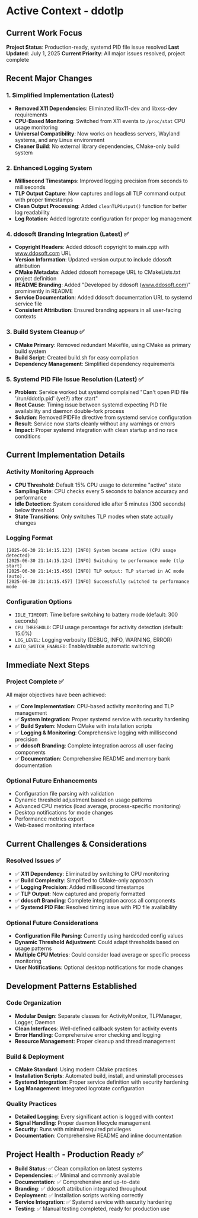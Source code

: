 # Active Context - ddotlp

## Current Work Focus
**Project Status**: Production-ready, systemd PID file issue resolved
**Last Updated**: July 1, 2025
**Current Priority**: All major issues resolved, project complete

## Recent Major Changes

### 1. Simplified Implementation (Latest)
- **Removed X11 Dependencies**: Eliminated libx11-dev and libxss-dev requirements
- **CPU-Based Monitoring**: Switched from X11 events to `/proc/stat` CPU usage monitoring
- **Universal Compatibility**: Now works on headless servers, Wayland systems, and any Linux environment
- **Cleaner Build**: No external library dependencies, CMake-only build system

### 2. Enhanced Logging System
- **Millisecond Timestamps**: Improved logging precision from seconds to milliseconds
- **TLP Output Capture**: Now captures and logs all TLP command output with proper timestamps
- **Clean Output Processing**: Added `cleanTLPOutput()` function for better log readability
- **Log Rotation**: Added logrotate configuration for proper log management

### 4. ddosoft Branding Integration (Latest) ✅
- **Copyright Headers**: Added ddosoft copyright to main.cpp with www.ddosoft.com URL
- **Version Information**: Updated version output to include ddosoft attribution
- **CMake Metadata**: Added ddosoft homepage URL to CMakeLists.txt project definition
- **README Branding**: Added "Developed by ddosoft (www.ddosoft.com)" prominently in README
- **Service Documentation**: Added ddosoft documentation URL to systemd service file
- **Consistent Attribution**: Ensured branding appears in all user-facing contexts
### 3. Build System Cleanup ✅
- **CMake Primary**: Removed redundant Makefile, using CMake as primary build system
- **Build Script**: Created build.sh for easy compilation
- **Dependency Management**: Simplified dependency requirements

### 5. Systemd PID File Issue Resolution (Latest) ✅
- **Problem**: Service worked but systemd complained "Can't open PID file '/run/ddotlp.pid' (yet?) after start"
- **Root Cause**: Timing issue between systemd expecting PID file availability and daemon double-fork process
- **Solution**: Removed PIDFile directive from systemd service configuration
- **Result**: Service now starts cleanly without any warnings or errors
- **Impact**: Proper systemd integration with clean startup and no race conditions

## Current Implementation Details

### Activity Monitoring Approach
- **CPU Threshold**: Default 15% CPU usage to determine "active" state
- **Sampling Rate**: CPU checks every 5 seconds to balance accuracy and performance
- **Idle Detection**: System considered idle after 5 minutes (300 seconds) below threshold
- **State Transitions**: Only switches TLP modes when state actually changes

### Logging Format
```
[2025-06-30 21:14:15.123] [INFO] System became active (CPU usage detected)
[2025-06-30 21:14:15.124] [INFO] Switching to performance mode (tlp start)
[2025-06-30 21:14:15.456] [INFO] TLP output: TLP started in AC mode (auto).
[2025-06-30 21:14:15.457] [INFO] Successfully switched to performance mode
```

### Configuration Options
- `IDLE_TIMEOUT`: Time before switching to battery mode (default: 300 seconds)
- `CPU_THRESHOLD`: CPU usage percentage for activity detection (default: 15.0%)
- `LOG_LEVEL`: Logging verbosity (DEBUG, INFO, WARNING, ERROR)
- `AUTO_SWITCH_ENABLED`: Enable/disable automatic switching

## Immediate Next Steps

### Project Complete ✅
All major objectives have been achieved:
- ✅ **Core Implementation**: CPU-based activity monitoring and TLP management
- ✅ **System Integration**: Proper systemd service with security hardening
- ✅ **Build System**: Modern CMake with installation scripts
- ✅ **Logging & Monitoring**: Comprehensive logging with millisecond precision
- ✅ **ddosoft Branding**: Complete integration across all user-facing components
- ✅ **Documentation**: Comprehensive README and memory bank documentation

### Optional Future Enhancements
- Configuration file parsing with validation
- Dynamic threshold adjustment based on usage patterns
- Advanced CPU metrics (load average, process-specific monitoring)
- Desktop notifications for mode changes
- Performance metrics export
- Web-based monitoring interface

## Current Challenges & Considerations

### Resolved Issues ✅
- ✅ **X11 Dependency**: Eliminated by switching to CPU monitoring
- ✅ **Build Complexity**: Simplified to CMake-only approach
- ✅ **Logging Precision**: Added millisecond timestamps
- ✅ **TLP Output**: Now captured and properly formatted
- ✅ **ddosoft Branding**: Complete integration across all components
- ✅ **Systemd PID File**: Resolved timing issue with PID file availability

### Optional Future Considerations
- **Configuration File Parsing**: Currently using hardcoded config values
- **Dynamic Threshold Adjustment**: Could adapt thresholds based on usage patterns
- **Multiple CPU Metrics**: Could consider load average or specific process monitoring
- **User Notifications**: Optional desktop notifications for mode changes

## Development Patterns Established

### Code Organization
- **Modular Design**: Separate classes for ActivityMonitor, TLPManager, Logger, Daemon
- **Clean Interfaces**: Well-defined callback system for activity events
- **Error Handling**: Comprehensive error checking and logging
- **Resource Management**: Proper cleanup and thread management

### Build & Deployment
- **CMake Standard**: Using modern CMake practices
- **Installation Scripts**: Automated build, install, and uninstall processes
- **Systemd Integration**: Proper service definition with security hardening
- **Log Management**: Integrated logrotate configuration

### Quality Practices
- **Detailed Logging**: Every significant action is logged with context
- **Signal Handling**: Proper daemon lifecycle management
- **Security**: Runs with minimal required privileges
- **Documentation**: Comprehensive README and inline documentation

## Project Health - Production Ready ✅
- **Build Status**: ✅ Clean compilation on latest systems
- **Dependencies**: ✅ Minimal and commonly available
- **Documentation**: ✅ Comprehensive and up-to-date
- **Branding**: ✅ ddosoft attribution integrated throughout
- **Deployment**: ✅ Installation scripts working correctly
- **Service Integration**: ✅ Systemd service with security hardening
- **Testing**: ✅ Manual testing completed, ready for production use
